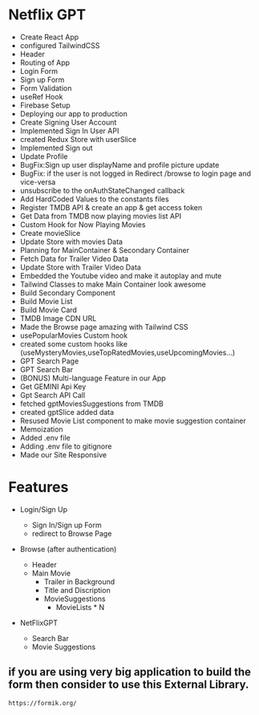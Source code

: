 # Netflix GPT

 - Create React App
 - configured TailwindCSS
 - Header
 - Routing of App
 - Login Form
 - Sign up Form
 - Form Validation
 - useRef Hook
 - Firebase Setup
 - Deploying our app to production
 - Create Signing User Account
 - Implemented Sign In User API
 - created Redux Store with userSlice
 - Implemented Sign out
 - Update Profile
 - BugFix:Sign up user displayName and profile picture update
 - BugFix: if the user is not logged in Redirect /browse to login page and vice-versa
 - unsubscribe to the onAuthStateChanged callback
 - Add HardCoded Values to the constants files
 - Register TMDB API & create an app & get access token
 - Get Data from TMDB now playing movies list API
 - Custom Hook for Now Playing Movies
 - Create movieSlice
 - Update Store with movies Data
 - Planning for MainContainer & Secondary Container
 - Fetch Data for Trailer Video Data
 - Update Store with Trailer Video Data
 - Embedded the Youtube video and make it autoplay and mute
 - Tailwind Classes to make Main Container look awesome
 - Build Secondary Component
 - Build Movie List
 - Build Movie Card
 - TMDB Image CDN URL
 - Made the Browse page amazing with Tailwind CSS
 - usePopularMovies Custom hook
 - created some custom hooks like (useMysteryMovies,useTopRatedMovies,useUpcomingMovies...)
 - GPT Search Page
 - GPT Search Bar
 - (BONUS) Multi-language Feature in our App
 -  Get GEMINI Api Key
 - Gpt Search API Call
 - fetched gptMoviesSuggestions from TMDB
 - created gptSlice added data
 - Resused Movie List component to make movie suggestion container 
 - Memoization
 - Added .env file
 - Adding .env file to gitignore
 - Made our Site Responsive


 # Features


  - Login/Sign Up
     - Sign In/Sign up Form
     - redirect to Browse Page
  - Browse (after authentication)
    - Header
    - Main Movie
       - Trailer in Background
       - Title and Discription
       - MovieSuggestions
          - MovieLists * N
    
  - NetFlixGPT  
     - Search Bar
     - Movie Suggestions
 








## if you are using very big application to build the form then consider to use this External Library.
    https://formik.org/
